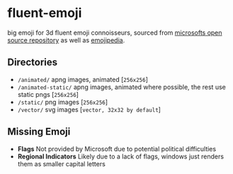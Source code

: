 # fluent-emoji
big emoji for 3d fluent emoji connoisseurs, sourced from [microsofts open source repository](https://github.com/microsoft/fluentui-emoji/) as well as [emojipedia](https://emojipedia.org/microsoft-teams/).

## Directories
- `/animated/` apng images, animated [`256x256`]
- `/animated-static/` apng images, animated where possible, the rest use static pngs [`256x256`]
- `/static/` png images [`256x256`]
- `/vector/` svg images [`vector, 32x32 by default`]

## Missing Emoji
- **Flags** Not provided by Microsoft due to potential political difficulties
- **Regional Indicators** Likely due to a lack of flags, windows just renders them as smaller capital letters